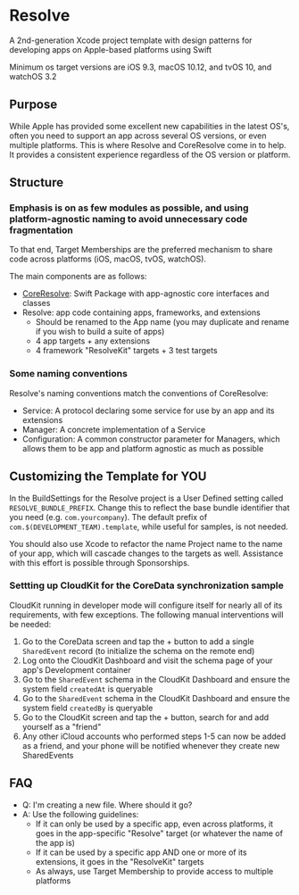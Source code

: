 # Resolve #

A 2nd-generation Xcode project template with design patterns for developing apps on Apple-based platforms using Swift

Minimum os target versions are iOS 9.3, macOS 10.12, and tvOS 10, and watchOS 3.2

## Purpose ##

While Apple has provided some excellent new capabilities in the latest OS's, often you need to support an app across several OS versions, or even multiple platforms. This is where Resolve and CoreResolve come in to help. It provides a consistent experience regardless of the OS version or platform.

## Structure ##

### Emphasis is on as few modules as possible, and using platform-agnostic naming to avoid unnecessary code fragmentation

To that end, Target Memberships are the preferred mechanism to share code across platforms (iOS, macOS, tvOS, watchOS).

The main components are as follows:

* [CoreResolve](https://github.com/theappstudiollc/CoreResolve): Swift Package with app-agnostic core interfaces and classes
* Resolve: app code containing apps, frameworks, and extensions
	- Should be renamed to the App name (you may duplicate and rename if you wish to build a suite of apps)
	- 4 app targets + any extensions
	- 4 framework "ResolveKit" targets + 3 test targets

### Some naming conventions

Resolve's naming conventions match the conventions of CoreResolve:

* Service: A protocol declaring some service for use by an app and its extensions
* Manager: A concrete implementation of a Service
* Configuration: A common constructor parameter for Managers, which allows them to be app and platform agnostic as much as possible

## Customizing the Template for YOU ##

In the BuildSettings for the Resolve project is a User Defined setting called `RESOLVE_BUNDLE_PREFIX`. Change this to reflect the base bundle identifier that you need (e.g. `com.yourcompany`). The default prefix of `com.$(DEVELOPMENT_TEAM).template`, while useful for samples, is not needed.

You should also use Xcode to refactor the name Project name to the name of your app, which will cascade changes to the targets as well. Assistance with this effort is possible through Sponsorships.

### Settting up CloudKit for the CoreData synchronization sample ###

CloudKit running in developer mode will configure itself for nearly all of its requirements, with few exceptions. The following manual interventions will be needed:

1) Go to the CoreData screen and tap the + button to add a single `SharedEvent` record (to initialize the schema on the remote end)
2) Log onto the CloudKit Dashboard and visit the schema page of your app's Development container
3) Go to the `SharedEvent` schema in the CloudKit Dashboard and ensure the system field `createdAt` is queryable
4) Go to the `SharedEvent` schema in the CloudKit Dashboard and ensure the system field `createdBy` is queryable
5) Go to the CloudKit screen and tap the + button, search for and add yourself as a "friend"
6) Any other iCloud accounts who performed steps 1-5 can now be added as a friend, and your phone will be notified whenever they create new SharedEvents 

## FAQ ##

* Q: I'm creating a new file. Where should it go?
* A: Use the following guidelines:
	- If it can only be used by a specific app, even across platforms, it goes in the app-specific "Resolve" target (or whatever the name of the app is)
	- If it can be used by a specific app AND one or more of its extensions, it goes in the "ResolveKit" targets
	- As always, use Target Membership to provide access to multiple platforms 
